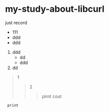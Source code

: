 # my-study-about-libcurl
just record
- 111
- ddd  
- ddd
1. ddd
   - dd
   - ddd
2. dd
>1
>>2
>>>
>>>pirnt
      cout
```c++
 print
```

